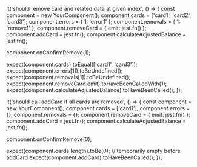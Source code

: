 it('should remove card and related data at given index', () => {
  const component = new YourComponent();
  component.cards = ['card1', 'card2', 'card3'];
  component.errors = { 1: 'error1' };
  component.removals = { 1: 'remove1' };
  component.removeCard = { emit: jest.fn() };
  component.addCard = jest.fn();
  component.calculateAdjustedBalance = jest.fn();

  component.onConfirmRemove(1);

  expect(component.cards).toEqual(['card1', 'card3']);
  expect(component.errors[1]).toBeUndefined();
  expect(component.removals[1]).toBeUndefined();
  expect(component.removeCard.emit).toHaveBeenCalledWith(1);
  expect(component.calculateAdjustedBalance).toHaveBeenCalled();
});

it('should call addCard if all cards are removed', () => {
  const component = new YourComponent();
  component.cards = ['card1'];
  component.errors = {};
  component.removals = {};
  component.removeCard = { emit: jest.fn() };
  component.addCard = jest.fn();
  component.calculateAdjustedBalance = jest.fn();

  component.onConfirmRemove(0);

  expect(component.cards.length).toBe(0); // temporarily empty before addCard
  expect(component.addCard).toHaveBeenCalled();
});